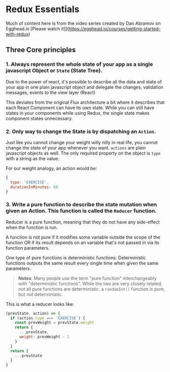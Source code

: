 # Redux Essentials
Much of content here is from the video series created by Dan Abramov on Egghead.io 
[Please watch it]](https://egghead.io/courses/getting-started-with-redux)

## Three Core principles

### 1. Always represent the whole state of your app as a single javascript Object or `State` (State Tree).

Due to the power of react, it's possible to describe all the data and state of your app in one plain javascript object and delegate the changes, validation messages, events to the view layer (React)

This deviates from the original Flux architecture a bit where it describes that each React Component can have its own state.  While you can still have states in your components while using Redux, the single state makes component states unnecessary.

### 2. Only way to change the State is by dispatching an `Action`.

Just like you cannot change your weight willy nilly in real life, you cannot change the state of your app whenever you want.  `actions` are plain javascript objects as well.  The only required property on the object is `type` with a string as the value.

For our weight analogy, an action would be:

```js
{
  type: 'EXERCISE',
  durationInMinutes: 60
}
```

### 3. Write a pure function to describe the state mutation when given an Action.  This function is called the `Reducer` function.

Reducer is a pure function, meaning that they do not have any side-effect when the function is run.  

A function is not pure if it modifies some variable outside the scope of the function OR if its result depends on an variable that's not passed in via its function parameters.

One type of pure functions is deterministic functions.  Deterministic functions outputs the same result every single time when given the same parameters.

> **Notes**: Many people use the term "pure function" interchangeably with "deterministic functions". While the two are very closely related, not all pure functions are deterministic.  a `randomInt()` function is pure, but not deterministic.

This is what a reducer looks like:
```js
(prevState, action) => {
  if (action.type === 'EXERCISE') {
    const prevWeight = prevState.weight
    return {
      ...prevState,
      weight: prevWeight - 1
    }
  }
  return {
    ...prevState
  }
}

```
